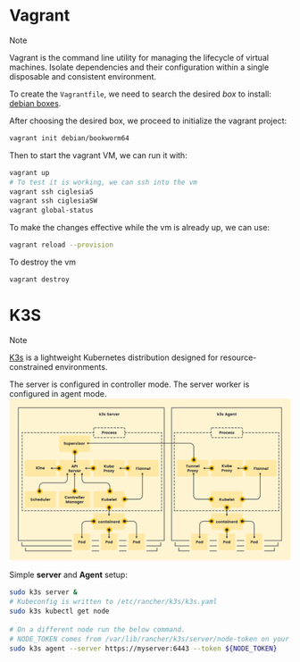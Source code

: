 # Vagrant

> [!NOTE]
> Vagrant is the command line utility for managing the lifecycle of virtual machines. Isolate dependencies and their configuration within a single disposable and consistent environment.

To create the `Vagrantfile`, we need to search the desired *box* to install: [debian boxes](https://app.vagrantup.com/debian).

After choosing the desired box, we proceed to initialize the vagrant project:

```bash
vagrant init debian/bookworm64
```

Then to start the vagrant VM, we can run it with: 

```bash
vagrant up
# To test it is working, we can ssh into the vm
vagrant ssh ciglesiaS
vagrant ssh ciglesiaSW
vagrant global-status
```

To make the changes effective while the vm is already up, we can use:

```bash
vagrant reload --provision
```

To destroy the vm
```bash
vagrant destroy
```

# K3S

> [!NOTE]
> [K3s](https://k3s.io/) is a lightweight Kubernetes distribution designed for resource-constrained environments.

The server is configured in controller mode.
The server worker is configured in agent mode.
![K3s](/docs/k3s.svg)

Simple **server** and **Agent** setup:
```bash
sudo k3s server &
# Kubeconfig is written to /etc/rancher/k3s/k3s.yaml
sudo k3s kubectl get node

# On a different node run the below command. 
# NODE_TOKEN comes from /var/lib/rancher/k3s/server/node-token on your server
sudo k3s agent --server https://myserver:6443 --token ${NODE_TOKEN}
```